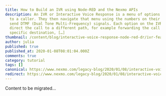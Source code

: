 ```yaml
---
title: How to Build an IVR using Node-RED and the Nexmo APIs
description: An IVR or Interactive Voice Response is a menu of options presented
  to a caller. They then navigate that menu using the numbers on their keypad to
  send DTMF (Dual Tone Multi-Frequency) signals. Each option on the IVR can
  direct the call to a different path, for example forwarding the call to a
  specific destination, […]
thumbnail: /content/blog/interactive-voice-response-node-red-dr/ivr-featured-image.png
author: julia
published: true
published_at: 2020-01-08T08:01:04.000Z
comments: true
category: tutorial
tags: []
canonical: https://www.nexmo.com/legacy-blog/2020/01/08/interactive-voice-response-node-red-dr
redirect: https://www.nexmo.com/legacy-blog/2020/01/08/interactive-voice-response-node-red-dr
---
```


Content to be migrated...

